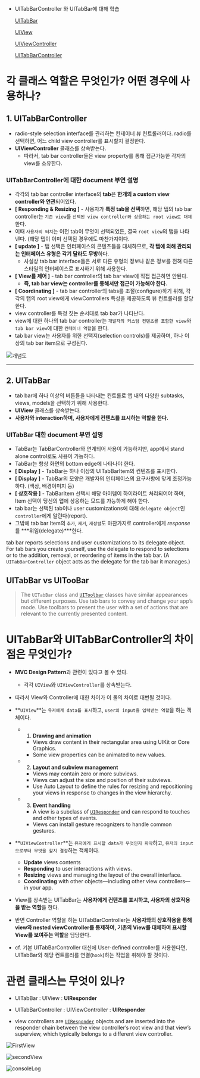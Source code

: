 
- UITabBarController 와 UITabBar에 대해 학습

  [UITabBar](<https://developer.apple.com/documentation/uikit/uitabbar>)

  [UIView](<https://developer.apple.com/documentation/uikit/uiview>)

  [UIViewController](<https://developer.apple.com/documentation/uikit/uiviewcontroller>)

  [UITabBarController](<https://developer.apple.com/documentation/uikit/uitabbarcontroller>)

  

# 각 클래스 역할은 무엇인가? 어떤 경우에 사용하나?

## 1. UITabBarController

-  radio-style selection interface를 관리하는 컨테이너 뷰 컨트롤러이다. radio를 선택하면, 어느 child view controller를 표시할지 결정한다.  
- **UIViewController** 클래스를 상속받는다.
  - 따라서, tab bar controller들은 view property를 통해 접근가능한 각자의 view를 소유한다.



### UITabBarController에 대한 document 부연 설명

- 각각의 tab bar controller interface의 **tab**은 **한개의 a custom view controller와 연관**되어있다.
- **[ Responding & Resizing ]** - 사용자가 **특정 tab을 선택**하면, 해당 탭의 tab bar controller는 `기존 view`를 `선택된 view controller와 상응하는 root view로 대체`한다. 
- 이때 `사용자의 터치`는 이전 tab이 무엇이 선택되었든, 결국 `root view`의 탭을 나타낸다. (해당 탭이 이미 선택된 경우에도 마찬가지이다.
- **[ update ]** - 탭 선택은 인터페이스의 콘텐츠들을 대체하므로, **각 탭에 의해 관리되는 인터페이스 유형은 각기 달라도 무방**하다.
  - 사실상 tab bar interface들은 서로 다른 유형의 정보나 같은 정보를 전혀 다른 스타일의 인터페이스로 표시하기 위해 사용한다.
- **[ View를 제어 ]** - tab bar controller의 tab bar view에 직접 접근하면 안된다. 
  - **즉, tab bar view는 controller를 통해서만 접근이 가능해야 한다.**
- **[ Coordinating ]** - tab bar controller의 tabs를 조절(configure)하기 위해, 각각의 탭의 root view에게 viewControllers 특성을 제공하도록 뷰 컨트롤러를 할당한다.
- view controller를 특정 짓는 순서대로 tab bar가 나타난다.
- view에 대한 하나의 tab bar controller는 `개발자의 커스텀 컨텐츠를 포함한 view`와  `tab bar view`에 대한 `컨테이너 역할`을 한다.
- tab bar view는 사용자를 위한 선택지(selection controls)를 제공하며, 하나 이상의  tab bar item으로 구성된다.



![개념도](./images/step1/tabBarView.png)



-------



## 2. UITabBar 

- tab bar에 하나 이상의 버튼들을 나타내는 컨트롤로 앱 내의 다양한 subtasks, views, models을 선택하기 위해 사용한다.
- **UIView** 클래스를 상속받는다.
- **사용자와 interaction하며, 사용자에게 컨텐츠를 표시하는 역할을 한다.**



### UITabBar 대한 document 부연 설명

- TabBar는 TabBarController와 연계되어 사용이 가능하지만, app에서 stand alone control로도 사용이 가능하다.
- TabBar는 항상 화면의 bottom edge에 나타나야 한다. 
- **[ Display ]** - TabBar는 하나 이상의 UITabBarItem의 컨텐츠를 표시한다. 
- **[ Display ]** - TabBar의 모양은 개발자의 인터페이스의 요구사항에 맞게 조정가능하다. (색상, 배경이미지 등)
- **[ 상호작용 ]** - TabBarItem 선택시 해당 아이템이 하이라이트 처리되어야 하며, Item 선택이 당신의 앱에 상응하는 모드를 가능하게 해야 한다.
- tab bar는 선택된 tab이나 user customizations에 대해 `delegate object`인 `controller`에게 알린다(report).
- 그밖에 tab bar Item의 `추가`, `제거`, `재정렬`도 마찬가지로 controller에게 *response*를 ***위임(delegate)***한다.

 tab bar reports selections and user customizations to its delegate object. For tab bars you create yourself, use the delegate to respond to selections or to the addition, removal, or reordering of items in the tab bar. (A `UITabBarController` object acts as the delegate for the tab bar it manages.)



## UITabBar vs UITooBar 

> The `UITabBar` class and [`UIToolbar`](https://developer.apple.com/documentation/uikit/uitoolbar) classes have similar appearances but different purposes. Use tab bars to convey and change your app’s mode. Use toolbars to present the user with a set of actions that are relevant to the currently presented content. 





# UITabBar와 UITabBarController의 차이점은 무엇인가?

- **MVC Design Pattern**과 관련이 있다고 볼 수 있다.
  -  각각 `UIView`와 `UIViewController`를 상속받는다.
- 따라서 View와 Controller에 대한 차이가 이 둘의 차이로 대변될 것이다.

- **`UIView`**는 `유저에게 data를 표시`하고, `user의 input을 입력받는 역할`을 하는 객체이다.

  - 1. **Drawing and animation**

    - Views draw content in their rectangular area using UIKit or Core Graphics.
    - Some view properties can be animated to new values.

  - 2. **Layout and subview management**

    - Views may contain zero or more subviews.
    - Views can adjust the size and position of their subviews.
    - Use Auto Layout to define the rules for resizing and repositioning your views in response to changes in the view hierarchy.

  - 3. **Event handling**

    - A view is a subclass of [`UIResponder`](https://developer.apple.com/documentation/uikit/uiresponder) and can respond to touches and other types of events.
    - Views can install gesture recognizers to handle common gestures.

    

- **`UIViewController`**는 `유저에게 표시할 data가 무엇인지 파악`하고, `유저의 input으로부터 무엇을 할지 결정`하는 객체이다.

  - **Update** views contents
  - **Responding** to user interactions with views.
  - **Resizing** views and managing the layout of the overall interface.
  - **Coordinating** with other objects—including other view controllers—in your app.

-  View를 상속받는 UITabBar는 **사용자에게 컨텐츠를 표시하고, 사용자의 상호작용을 받는 역할**을 한다.

-  반면 Controller 역할을 하는 UITabBarController는 **사용자와의 상호작용을 통해 view와 nested viewController를 통제하여, 기존의 View를 대체하여 표시할 View를 보여주는 역할**을 담당한다. 

- cf. 기본 UITabBarController 대신에 User-defined controller를 사용한다면, UITabBar와 해당 컨트롤러를 연결(`hook`)하는 작업을 취해야 할 것이다.

  

  

# 관련 클래스는 무엇이 있나?

- UITabBar : UIView : **UIResponder**
- UITabBarController : UIViewController : **UIResponder**

- view controllers are [`UIResponder`](https://developer.apple.com/documentation/uikit/uiresponder) objects and are inserted into the responder chain between the view controller’s root view and that view’s superview, which typically belongs to a different view controller.



![FirstView](./images/step1/FirstView.png)

![secondView](./images/step1//SecondView.png)

![consoleLog](./images/step1//consoleLog.png)
